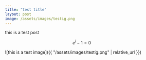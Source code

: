 ```yaml
---
title: "test title"
layout: post
image: /assets/images/testig.png
---
```


this is a test post

$$
e^i-1=0
$$

![this is a test image]({{ "/assets/images/testig.png" | relative_url }})

